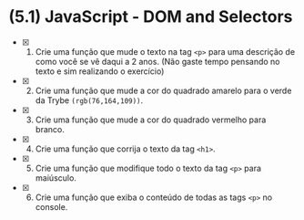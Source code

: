 # (5.1) JavaScript - DOM and Selectors

- [x] 1. Crie uma função que mude o texto na tag `<p>` para uma descrição de como você se vê daqui a 2 anos. (Não gaste tempo pensando no texto e sim realizando o exercício)

- [x] 2. Crie uma função que mude a cor do quadrado amarelo para o verde da Trybe `(rgb(76,164,109))`.

- [x] 3. Crie uma função que mude a cor do quadrado vermelho para branco.

- [x] 4. Crie uma função que corrija o texto da tag `<h1>`.

- [x] 5. Crie uma função que modifique todo o texto da tag `<p>` para maiúsculo.

- [x] 6. Crie uma função que exiba o conteúdo de todas as tags `<p>` no console.
